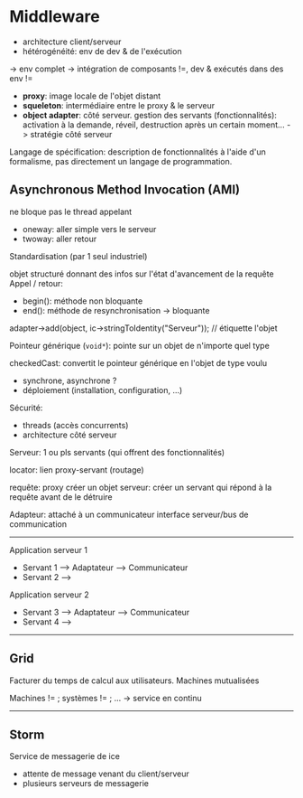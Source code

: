 # Middleware

- architecture client/serveur
- hétérogénéité: env de dev & de l'exécution

-> env complet
-> intégration de composants !=, dev & exécutés dans des env !=

- __proxy__: image locale de l'objet distant
- __squeleton__: intermédiaire entre le proxy & le serveur
- __object adapter__: côté serveur. gestion des servants (fonctionnalités): activation à la demande, réveil, destruction après un certain moment... -> stratégie côté serveur

Langage de spécification: description de fonctionnalités à l'aide d'un formalisme, pas directement un langage de programmation.

## Asynchronous Method Invocation (AMI)

ne bloque pas le thread appelant
- oneway: aller simple vers le serveur
- twoway: aller retour

Standardisation (par 1 seul industriel)

objet structuré donnant des infos sur l'état d'avancement de la requête
Appel / retour:
- begin(): méthode non bloquante
- end(): méthode de resynchronisation -> bloquante


adapter->add(object, ic->stringToIdentity("Serveur")); // étiquette l'objet

Pointeur générique (`void*`): pointe sur un objet de n'importe quel type

checkedCast: convertit le pointeur générique en l'objet de type voulu

- synchrone, asynchrone ?
- déploiement (installation, configuration, ...)

Sécurité:
- threads (accès concurrents)
- architecture côté serveur



Serveur:
1 ou pls servants (qui offrent des fonctionnalités)

locator: lien proxy-servant (routage)

requête: proxy créer un objet
serveur: créer un servant qui répond à la requête avant de le détruire


Adapteur: attaché à un communicateur
interface serveur/bus de communication

---

Application serveur 1

- Servant 1 --> Adaptateur --> Communicateur
- Servant 2 --> 

Application serveur 2

- Servant 3 --> Adaptateur --> Communicateur
- Servant 4 --> 

---

## Grid

Facturer du temps de calcul aux utilisateurs.
Machines mutualisées

Machines != ; systèmes != ; ...
-> service en continu

---

## Storm

Service de messagerie de ice

- attente de message venant du client/serveur
- plusieurs serveurs de messagerie
